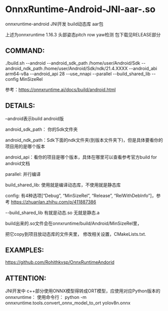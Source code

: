 # OnnxRuntime-Android-JNI-aar-.so
onnxruntime-android JNI开发 build动态库 aar包

上述为onnxruntime 1.16.3  头部姿态pitch row yaw检测
包下载见RELEASE部分

## COMMAND:

./build.sh --android --android_sdk_path /home/user/Android/Sdk --android_ndk_path /home/user/Android/Sdk/ndk/21.4.XXXX --android_abi arm64-v8a --android_api 28 --use_nnapi --parallel --build_shared_lib --config MinSizeRel

参考：https://onnxruntime.ai/docs/build/android.html

## DETAILS:

–android表示build android版

android_sdk_path： 你的Sdk文件夹

android_ndk_path：Sdk下面的ndk文件夹(到版本文件夹下)，但是具体要看你的项目用的是哪个版本

android_api：看你的项目是哪个版本，具体在哪里可以查看参考官方build for android文档

parallel: 并行编译

build_shared_lib: 使用就是编译动态库，不使用就是静态库

config: 有4种选项[“Debug”, “MinSizeRel”, “Release”, “RelWithDebInfo”]，参考 https://zhuanlan.zhihu.com/p/411887386

--build_shared_lib 有就是动态.so 无就是静态.a

build出来的.so文件会在onnxruntime/build/Android/MinSizeRel里，

把它copy到项目放动态库的文件夹里，
修改相关设置，CMakeLists.txt.



## EXAMPLES:
https://github.com/Rohithkvsp/OnnxRuntimeAndorid

## ATTENTION:

JNI开发中 c++部分使用ONNX模型得转成ORT模型，应使用对应Python版本的onnxruntime：
 使用命令行：
   python -m onnxruntime.tools.convert_onnx_model_to_ort   yolov8n.onnx 
